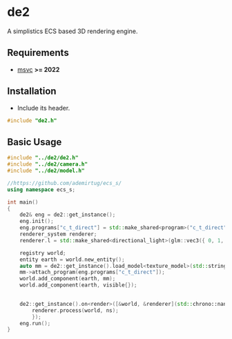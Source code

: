 # de2
A simplistics ECS based 3D rendering engine.

## Requirements
- [msvc](https://visualstudio.microsoft.com/) **>= 2022**

## Installation

- Include its header.
```cpp
#include "de2.h"
```

## Basic Usage

```cpp
#include "../de2/de2.h"
#include "../de2/camera.h"
#include "../de2/model.h"

//https://github.com/ademirtug/ecs_s/
using namespace ecs_s;

int main()
{
	de2& eng = de2::get_instance();
	eng.init();
	eng.programs["c_t_direct"] = std::make_shared<program>("c_t_direct", "shaders/c_t_direct.vert", "shaders/c_t_direct.frag");
	renderer_system renderer;
	renderer.l = std::make_shared<directional_light>(glm::vec3({ 0, 1, 0 }));

	registry world;
	entity earth = world.new_entity();
	auto mm = de2::get_instance().load_model<texture_model>(std::string("earth"), std::string("models/tcube.obj"), std::string("textures/earth.bmp"), true);
	mm->attach_program(eng.programs["c_t_direct"]);
	world.add_component(earth, mm);
	world.add_component(earth, visible{});
	

	de2::get_instance().on<render>([&world, &renderer](std::chrono::nanoseconds ns) {
		renderer.process(world, ns);
		});
	eng.run();
}

```
